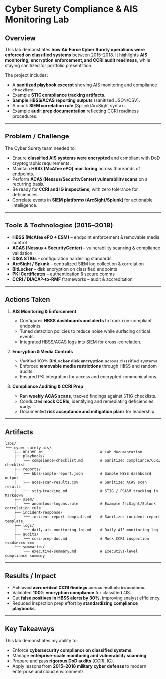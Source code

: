 # Cyber Surety Compliance & AIS Monitoring Lab

## Overview

This lab demonstrates **how Air Force Cyber Surety operations were enforced on classified systems** between 2015–2018.
It highlights **AIS monitoring, encryption enforcement, and CCRI audit readiness**, while staying sanitized for portfolio presentation.

The project includes:

* A **sanitized playbook excerpt** showing AIS monitoring and compliance checklists.
* Example **STIG compliance tracking artifacts**.
* **Sample HBSS/ACAS reporting outputs** (sanitized JSON/CSV).
* A mock **SIEM correlation rule** (Splunk/ArcSight syntax).
* Example **audit prep documentation** reflecting CCRI readiness procedures.

---

## Problem / Challenge

The Cyber Surety team needed to:

* Ensure **classified AIS systems were encrypted** and compliant with DoD cryptographic requirements.
* Maintain **HBSS (McAfee ePO) monitoring** across thousands of endpoints.
* Perform **ACAS (Nessus/SecurityCenter) vulnerability scans** on a recurring basis.
* Be ready for **CCRI and IG inspections**, with zero tolerance for deficiencies.
* Correlate events in **SIEM platforms (ArcSight/Splunk)** for actionable intelligence.

---

## Tools & Technologies (2015–2018)

* **HBSS (McAfee ePO + ESM)** – endpoint enforcement & removable media control
* **ACAS (Nessus + SecurityCenter)** – vulnerability scanning & compliance validation
* **DISA STIGs** – configuration hardening standards
* **ArcSight / Splunk** – centralized SIEM log collection & correlation
* **BitLocker** – disk encryption on classified endpoints
* **PKI Certificates** – authentication & secure comms
* **CCRI / DIACAP-to-RMF** frameworks – audit & accreditation

---

## Actions Taken

1. **AIS Monitoring & Enforcement**

   * Configured **HBSS dashboards and alerts** to track non-compliant endpoints.
   * Tuned detection policies to reduce noise while surfacing critical events.
   * Integrated HBSS/ACAS logs into SIEM for cross-correlation.

2. **Encryption & Media Controls**

   * Verified 100% **BitLocker disk encryption** across classified systems.
   * Enforced **removable media restrictions** through HBSS and random audits.
   * Ensured PKI integration for access and encrypted communications.

3. **Compliance Auditing & CCRI Prep**

   * Ran **weekly ACAS scans**, tracked findings against STIG checklists.
   * Conducted **mock CCRIs**, identifying and remediating deficiencies early.
   * Documented **risk acceptance and mitigation plans** for leadership.

---

## Artifacts

```
labs/
└── cyber-surety-ais/
    ├── README.md                          # Lab documentation
    ├── playbooks/
    │   └── compliance-checklist.md        # Sanitized compliance/CCRI checklist
    ├── reports/
    │   ├── hbss-sample-report.json        # Sample HBSS dashboard output
    │   ├── acas-scan-results.csv          # Sanitized ACAS scan results
    │   └── stig-tracking.md               # STIG / POA&M tracking in Markdown
    ├── siem/
    │   └── anomalous-logons.rule          # Example ArcSight/Splunk correlation rule
    ├── incident-response/
    │   └── incident-report-template.md    # Sanitized incident report template
    ├── logs/
    │   └── daily-ais-monitoring-log.md    # Daily AIS monitoring log
    ├── audits/
    │   └── ccri-prep-doc.md               # Mock CCRI inspection readiness doc
    └── summaries/
        └── executive-summary.md           # Executive-level compliance summary

```

---

## Results / Impact

* Achieved **zero critical CCRI findings** across multiple inspections.
* Validated **100% encryption compliance** for classified AIS.
* Cut **false positives in HBSS alerts by 30%**, improving analyst efficiency.
* Reduced inspection prep effort by **standardizing compliance playbooks**.

---

## Key Takeaways

This lab demonstrates my ability to:

* Enforce **cybersecurity compliance on classified systems**.
* Manage **enterprise-scale monitoring and vulnerability scanning**.
* Prepare and pass **rigorous DoD audits** (CCRI, IG).
* Apply lessons from **2015–2018 military cyber defense** to modern enterprise and cloud environments.
